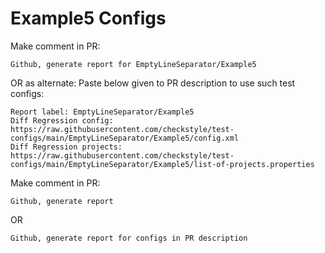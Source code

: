 # Example5 Configs
Make comment in PR:
```
Github, generate report for EmptyLineSeparator/Example5
```
OR as alternate:
Paste below given to PR description to use such test configs:
```
Report label: EmptyLineSeparator/Example5
Diff Regression config: https://raw.githubusercontent.com/checkstyle/test-configs/main/EmptyLineSeparator/Example5/config.xml
Diff Regression projects: https://raw.githubusercontent.com/checkstyle/test-configs/main/EmptyLineSeparator/Example5/list-of-projects.properties
```
Make comment in PR:
```
Github, generate report
```
OR
```
Github, generate report for configs in PR description
```
